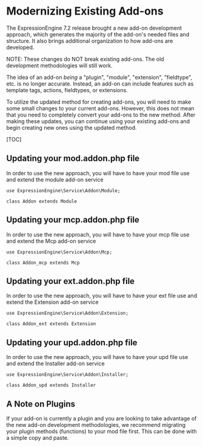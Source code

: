 <!--
    This source file is part of the open source project
    ExpressionEngine User Guide (https://github.com/ExpressionEngine/ExpressionEngine-User-Guide)

    @link      https://expressionengine.com/
    @copyright Copyright (c) 2003-2022, Packet Tide, LLC (https://packettide.com)
    @license   https://expressionengine.com/license Licensed under Apache License, Version 2.0
-->

# Modernizing Existing Add-ons



The ExpressionEngine 7.2 release brought a new add-on development approach, which generates the majority of the add-on's needed files and structure. It also brings additional organization to how add-ons are developed.

NOTE: These changes do NOT break existing add-ons.  The old development methodologies will still work.

The idea of an add-on _being_ a "plugin", "module", "extension", "fieldtype", etc. is no longer accurate. Instead, an add-on can include features such as template tags, actions, fieldtypes, or extensions.

To utilize the updated method for creating add-ons, you will need to make some small changes to your current add-ons. However, this does not mean that you need to completely convert your add-ons to the new method. After making these updates, you can continue using your existing add-ons and begin creating new ones using the updated method.



[TOC]

## Updating your mod.addon.php file
In order to use the new approach, you will have to have your mod file use and extend the module add-on service


```
use ExpressionEngine\Service\Addon\Module;

class Addon extends Module

```

## Updating your mcp.addon.php file

In order to use the new approach, you will have to have your mcp file use and extend the Mcp add-on service

```
use ExpressionEngine\Service\Addon\Mcp;

class Addon_mcp extends Mcp
```

## Updating your ext.addon.php file

In order to use the new approach, you will have to have your ext file use and extend the Extension add-on service

```
use ExpressionEngine\Service\Addon\Extension;

class Addon_ext extends Extension
```

## Updating your upd.addon.php file

In order to use the new approach, you will have to have your upd file use and extend the Installer add-on service

```
use ExpressionEngine\Service\Addon\Installer;

class Addon_upd extends Installer
```
## A Note on Plugins
If your add-on is currently a plugin and you are looking to take advantage of the new add-on development methodologies, we recommend migrating your plugin methods (functions) to your mod file first.  This can be done with a simple copy and paste.
